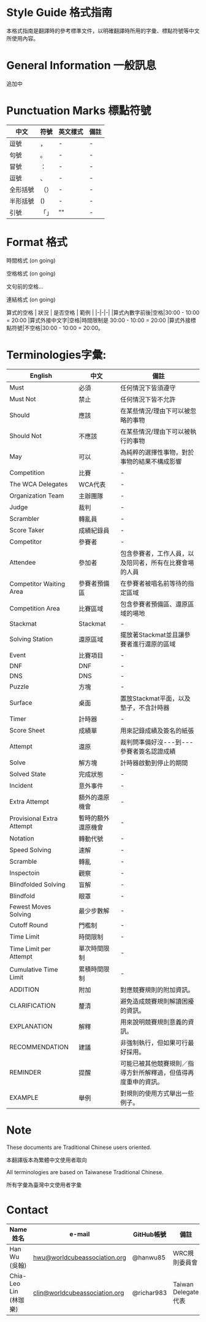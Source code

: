 # Style Guide 格式指南
本格式指南是翻譯時的參考標準文件，以明確翻譯時所用的字彙、標點符號等中文所使用內容。

# General Information 一般訊息
追加中

# Punctuation Marks 標點符號
| 中文 | 符號 | 英文樣式 | 備註 |
|-|-|-|-|
|逗號|，|-|-|
|句號|。|-|-|
|冒號|：|-|-|
|逗號|、|-|-|
|全形括號|（）|-|-|
|半形括號|()|-|-|
|引號|「」|""|-|

# Format 格式
時間格式 (on going)

空格格式 (on going)

文句前的空格...

連結格式 (on going)

算式的空格
| 狀況 | 是否空格 | 範例 |
|-|-|-|
|算式內數字前後|空格|30:00 - 10:00 = 20:00
|算式外接中文字|空格|時間限制是 30:00 - 10:00 = 20:00
|算式外接標點符號|不空格|30:00 - 10:00 = 20:00。

# Terminologies字彙:

| English | 中文 | 備註 |
|-|-|-|
|Must|必須|任何情況下皆須遵守|
|Must Not|禁止|任何情況下皆不允許|
|Should|應該|在某些情況/理由下可以被忽略的事物|
|Should Not|不應該|在某些情況/理由下可以被執行的事物|
|May|可以|為純粹的選擇性事物，對於事物的結果不構成影響|
|Competition|比賽|-|
|The WCA Delegates|WCA代表|-|
|Organization Team|主辦團隊|-|
|Judge|裁判|-|
|Scrambler|轉亂員|-|
|Score Taker|成績紀錄員|-|
|Competitor|參賽者|-|
|Attendee|參加者|包含參賽者，工作人員，以及陪同者，所有在比賽會場的人員|
|Competitor Waiting Area|參賽者預備區|在參賽者被唱名前等待的指定區域|
|Competition Area|比賽區域|包含參賽者預備區、還原區域的場地|
|Stackmat|Stackmat|-|
|Solving Station|還原區域|擺放著Stackmat並且讓參賽者進行還原的區域|
|Event|比賽項目|-|
|DNF|DNF|-|
|DNS|DNS|-|
|Puzzle|方塊|-|
|Surface|桌面|置放Stackmat平面，以及墊子，不含計時器|
|Timer|計時器|-|
|Score Sheet|成績單|用來記錄成績及簽名的紙張|
|Attempt|還原|裁判問準備好沒---到---參賽者簽名認證成績|
|Solve|解方塊|計時器啟動到停止的期間|
|Solved State|完成狀態|-|
|Incident|意外事件|-|
|Extra Attempt|額外的還原機會|-|
|Provisional Extra Attempt|暫時的額外還原機會|-|
|Notation|轉動代號|-|
|Speed Solving|速解|-|
|Scramble|轉亂|-|
|Inspectoin|觀察|-|
|Blindfolded Solving|盲解|-|
|Blindfold|眼罩|-|
|Fewest Moves Solving |最少步數解|-|
|Cutoff Round|門檻制|-|
|Time Limit|時間限制|-|
|Time Limit per Attempt|單次時間限制|-|
|Cumulative Time Limit|累積時間限制|-|
|ADDITION|附加|對應競賽規則的附加資訊。|
|CLARIFICATION|釐清|避免造成競賽規則解讀困擾的資訊。|
|EXPLANATION|解釋|用來說明競賽規則意義的資訊。|
|RECOMMENDATION|建議|非強制執行，但如果可行最好採用。|
|REMINDER|提醒|可能已被其他競賽規則／指導方針所解釋過，但值得再度重申的資訊。|
|EXAMPLE|舉例|對規則的使用方式舉出一些例子。|

# Note
These documents are Traditional Chinese users oriented.

本翻譯版本為繁體中文使用者取向

All terminologies are based on Taiwanese Traditional Chinese.

所有字彙為臺灣中文使用者字彙

# Contact
|Name姓名|e-mail|GitHub帳號|備註|
|-|-|-|-|
|Han Wu (吳翰) |hwu@worldcubeassociation.org|@hanwu85|WRC規則委員會|
|Chia-Leo Lin (林珈樂)|clin@worldcubeassociation.org|@richar983|Taiwan Delegate代表|